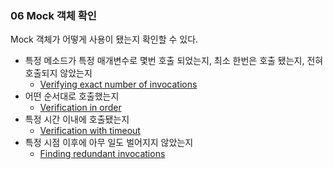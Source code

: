 ### 06 Mock 객체 확인
Mock 객체가 어떻게 사용이 됐는지 확인할 수 있다.
- 특정 메소드가 특정 매개변수로 몇번 호출 되었는지, 최소 한번은 호출 됐는지, 전혀 호출되지 않았는지
  - [Verifying exact number of invocations](https://javadoc.io/doc/org.mockito/mockito-core/latest/org/mockito/Mockito.html#exact_verification)
- 어떤 순서대로 호출했는지
  - [Verification in order](https://javadoc.io/doc/org.mockito/mockito-core/latest/org/mockito/Mockito.html#in_order_verification)
- 특정 시간 이내에 호출됐는지
  - [Verification with timeout](https://javadoc.io/doc/org.mockito/mockito-core/latest/org/mockito/Mockito.html#verification_timeout)
- 특정 시점 이후에 아무 일도 벌어지지 않았는지
  - [Finding redundant invocations](https://javadoc.io/doc/org.mockito/mockito-core/latest/org/mockito/Mockito.html#finding_redundant_invocations)
